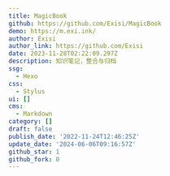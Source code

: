 ```yaml
---
title: MagicBook
github: https://github.com/Exisi/MagicBook
demo: https://m.exi.ink/
author: Exisi
author_link: https://github.com/Exisi
date: 2023-11-28T02:22:09.297Z
description: 知识笔记，整合与归档
ssg:
  - Hexo
css:
  - Stylus
ui: []
cms:
  - Markdown
category: []
draft: false
publish_date: '2022-11-24T12:46:25Z'
update_date: '2024-06-06T09:16:57Z'
github_star: 1
github_fork: 0
---
```

